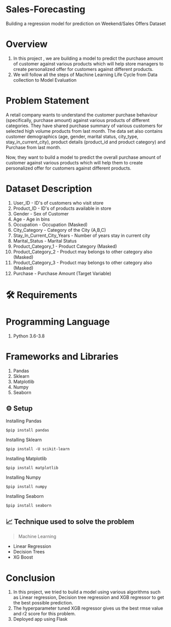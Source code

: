 # Sales-Forecasting
Building a regression model for prediction on Weekend/Sales Offers Dataset

# Overview

1) In this project , we are building a model to predict the purchase amount of customer against various products which will help store managers to create personalized offer for customers against different products.
2) We will follow all the steps of Machine Learning Life Cycle from Data collection to Model Evaluation

# Problem Statement

A retail company wants to understand the customer purchase behaviour (specifically, purchase amount) against various products of different categories. They have shared purchase summary of various customers for selected high volume products from last month. The data set also contains customer demographics (age, gender, marital status, city_type, stay_in_current_city), product details (product_id and product category) and  Purchase from last month.

Now, they want to build a model to predict the overall purchase amount of customer against various products which will help them to create personalized offer for customers against different products.

# Dataset Description

1) User_ID	- ID's of customers who visit store
2) Product_ID	- ID's of products available in store
3) Gender	- Sex of Customer
4) Age -  Age in bins
5) Occupation	- Occupation (Masked)
6) City_Category - Category of the City (A,B,C)
7) Stay_In_Current_City_Years -	Number of years stay in current city
8) Marital_Status - 	Marital Status
9) Product_Category_1 - 	Product Category (Masked)
10) Product_Category_2	- Product may belongs to other category also (Masked)
11) Product_Category_3	- Product may belongs to other category also (Masked)
12) Purchase	- Purchase Amount (Target Variable)

# 🛠️ Requirements

# Programming Language
  1. Python 3.6-3.8

# Frameworks and Libraries
1) Pandas
2) Sklearn
3) Matplotlib
4) Numpy
5) Seaborn

<h2>⚙️ Setup</h2>
  
  Installing Pandas
  
    $pip install pandas
  
  Installing Sklearn
  
    $pip install -U scikit-learn
  
  Installing Matplotlib
    
    $pip install matplotlib
  
  Installing Numpy
     
    $pip install numpy
 
  Installing Seaborn
  
    $pip install seaborn
 

  <h2>📈 Technique used to solve the problem</h2>
  
  >   Machine Learning
  
  *   Linear Regression
  *   Decision Trees
  *   XG Boost


# Conclusion

1) In this project, we tried to build a model using various algorithms such as Linear regression, Decision tree regression and XGB regressor to get the best possible prediction.
2) The hyperparameter tuned XGB regressor gives us the best rmse value and r2 score for this problem.
3) Deployed app using Flask
